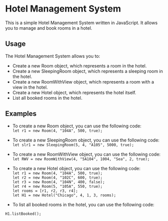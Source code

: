 # Hotel Management System
This is a simple Hotel Management System written in JavaScript. It allows you to manage and book rooms in a hotel.

## Usage
The Hotel Management System allows you to:

* Create a new Room object, which represents a room in the hotel.
* Create a new SleepingRoom object, which represents a sleeping room in the hotel.
* Create a new RoomWithView object, which represents a room with a view in the hotel.
* Create a new Hotel object, which represents the hotel itself.
* List all booked rooms in the hotel.

## Examples
* To create a new Room object, you can use the following code:<br>
`let r1 = new Room(4, "104A", 500, true);`

* To create a new SleepingRoom object, you can use the following code:<br>
`let slr1 = new SleepingRoom(5, 4, "A105", 5000, true);`

* To create a new RoomWithView object, you can use the following code:<br>
`let RWV = new RoomWithView(4, "5A104", 1004, "Sea", 2, true);`

* To create a new Hotel object, you can use the following code:<br>
`let r1 = new Room(4, "104A", 500, true);`<br>
`let r2 = new Room(4, "102C", 600, true);`<br>
`let r3 = new Room(4, "104N", 400, false);`<br>
`let r4 = new Room(5, "105A", 550, true);`<br>
`let rooms = [r1, r2, r3, r4];`<br>
`let H1 = new Hotel("Chicago", 4, 1, 3, rooms);`<br>

* To list all booked rooms in the hotel, you can use the following code:<br>

`H1.listBooked();`

